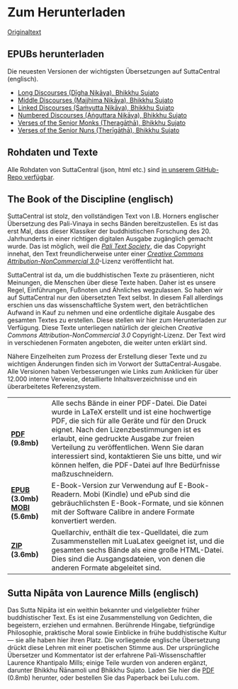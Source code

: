 # Zum Herunterladen
[Originaltext](https://suttacentral.net/downloads)

## EPUBs herunterladen

Die neuesten Versionen der wichtigsten Übersetzungen auf SuttaCentral (englisch).

* [Long Discourses (Dīgha Nikāya), Bhikkhu Sujato](https://suttacentral.net/api/ebook/dn_en_sujato.epub)  
* [Middle Discourses (Majjhima Nikāya), Bhikkhu Sujato](https://suttacentral.net/api/ebook/mn_en_sujato.epub)  
* [Linked Discourses (Saṁyutta Nikāya), Bhikkhu Sujato](https://suttacentral.net/api/ebook/sn_en_sujato.epub)  
* [Numbered Discourses (Aṅguttara Nikāya), Bhikkhu Sujato](https://suttacentral.net/api/ebook/an_en_sujato.epub)  
* [Verses of the Senior Monks (Theragāthā), Bhikkhu Sujato](https://suttacentral.net/api/ebook/thag_en_sujato.epub)  
* [Verses of the Senior Nuns (Therīgāthā), Bhikkhu Sujato](https://suttacentral.net/api/ebook/thig_en_sujato.epub)

## Rohdaten und Texte

Alle Rohdaten von SuttaCentral (json, html etc.) sind [in unserem GitHub-Repo verfügbar](https://github.com/suttacentral/).

## The Book of the Discipline (englisch)

SuttaCentral ist stolz, den vollständigen Text von I.B. Horners englischer Übersetzung des Pali-Vinaya in sechs Bänden bereitzustellen. Es ist das erst Mal, dass dieser Klassiker der buddhistischen Forschung des 20. Jahrhunderts in einer richtigen digitalen Ausgabe zugänglich gemacht wurde. Das ist möglich, weil die [*Pali Text Society*](http://www.palitext.com/), die das Copyright innehat, den Text freundlicherweise unter einer [*Creative Commons Attribution-NonCommercial 3.0*](https://creativecommons.org/licenses/by-nc/3.0/)-Lizenz veröffentlicht hat.

SuttaCentral ist da, um die buddhistischen Texte zu präsentieren, nicht Meinungen, die Menschen über diese Texte haben. Daher ist es unsere Regel, Einführungen, Fußnoten und Ähnliches wegzulassen. So haben wir auf SuttaCentral nur den übersetzten Text selbst. In diesem Fall allerdings erschien uns das wissenschaftliche System wert, den beträchtlichen Aufwand in Kauf zu nehmen und eine ordentliche digitale Ausgabe des gesamten Textes zu erstellen. Diese stellen wir hier zum Herunterladen zur Verfügung. Diese Texte unterliegen natürlich der gleichen *Creative Commons Attribution-NonCommercial 3.0* Copyright-Lizenz. Der Text wird in verschiedenen Formaten angeboten, die weiter unten erklärt sind.

Nähere Einzelheiten zum Prozess der Erstellung dieser Texte und zu wichtigen Änderungen finden sich im Vorwort der SuttaCentral-Ausgabe. Alle Versionen haben Verbesserungen wie Links zum Anklicken für über 12.000 interne Verweise, detaillierte Inhaltsverzeichnisse und ein überarbeitetes Referenzsystem.

<table>
<tr>
	<td><b><a href="https://github.com/suttacentral/suttacentral-files/blob/master/Book_of_the_Discipline.pdf?raw=true">PDF</a> (9.8mb)</b>	</td>
<td>Alle sechs Bände in einer PDF-Datei. Die Datei wurde in LaTeX erstellt und ist eine hochwertige PDF, die sich für alle Geräte und für den Druck eignet. Nach den Lizenzbestimmungen ist es erlaubt, eine gedruckte Ausgabe zur freien Verteilung zu veröffentlichen. Wenn Sie daran interessiert sind, kontaktieren Sie uns bitte, und wir können helfen, die PDF-Datei auf Ihre Bedürfnisse maßzuschneidern.</td></tr>
<tr>
	<td><b><a href="https://github.com/suttacentral/suttacentral-files/blob/master/Book_of_the_Discipline.epub?raw=true">EPUB</a> (3.0mb)</b>
<b><a href ="https://github.com/suttacentral/suttacentral-files/blob/master/Book_of_the_Discipline.mobi?raw=true">MOBI</a> (5.6mb)</b>	</td>
<td>E-Book-Version zur Verwendung auf E-Book-Readern. Mobi (Kindle) und ePub sind die gebräuchlichsten E-Book-Formate, und sie können mit der Software Calibre in andere Formate konvertiert werden.</td></tr>
<tr>
	<td><b><a href ="https://github.com/suttacentral/suttacentral-files/blob/master/Book_of_the_Discipline_source.zip?raw=true">ZIP</a> (3.6mb)</b>	</td>
<td>Quellarchiv, enthält die tex-Quelldatei, die zum Zusammenstellen mit LuaLatex geeignet ist, und die gesamten sechs Bände als eine große HTML-Datei. Dies sind die Ausgangsdateien, von denen die anderen Formate abgeleitet sind.</td></tr>
</table>

## Sutta Nipāta von Laurence Mills (englisch)

Das Sutta Nipāta ist ein weithin bekannter und vielgeliebter früher buddhistischer Text. Es ist eine Zusammenstellung von Gedichten, die begeistern, erziehen und ermahnen. Berührende Hingabe, tiefgründige Philosophie, praktische Moral sowie Einblicke in frühe buddhistische Kultur — sie alle haben hier ihren Platz. Die vorliegende englische Übersetzung drückt diese Lehren mit einer poetischen Stimme aus. Der ursprüngliche Übersetzer und Kommentator ist der erfahrene Pali-Wissenschaftler Laurence Khantipalo Mills; einige Teile wurden von anderen ergänzt, darunter Bhikkhu Ñānamoli und Bhikkhu Sujato. Laden Sie hier die [PDF](https://github.com/suttacentral/suttacentral-files/blob/master/snp.pdf?raw=true) (0.8mb) herunter, oder bestellen Sie das Paperback bei Lulu.com.
